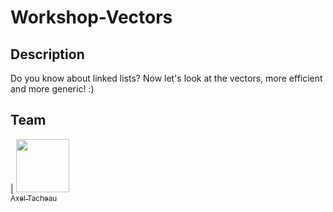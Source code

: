 # Workshop-Vectors

## Description
Do you know about linked lists? Now let's look at the vectors, more efficient and more generic! :)

## Team 
| [<img src="https://avatars.githubusercontent.com/u/109749395?v=4" width=85><br><sub>Axel Tacheau</sub>](https://github.com/Igoatyouu)
